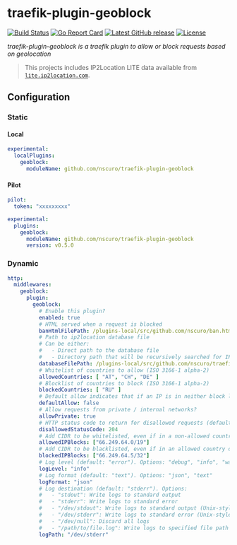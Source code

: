 # traefik-plugin-geoblock

[![Build Status](https://github.com/nscuro/traefik-plugin-geoblock/actions/workflows/ci.yml/badge.svg)](https://github.com/nscuro/traefik-plugin-geoblock/actions/workflows/ci.yml)
[![Go Report Card](https://goreportcard.com/badge/github.com/nscuro/traefik-plugin-geoblock)](https://goreportcard.com/report/github.com/nscuro/traefik-plugin-geoblock)
[![Latest GitHub release](https://img.shields.io/github/v/release/nscuro/traefik-plugin-geoblock?sort=semver)](https://github.com/nscuro/traefik-plugin-geoblock/releases/latest)
[![License](https://img.shields.io/badge/license-Apache%202.0-brightgreen.svg)](LICENSE)  

*traefik-plugin-geoblock is a traefik plugin to allow or block requests based on geolocation*

> This projects includes IP2Location LITE data available from [`lite.ip2location.com`](https://lite.ip2location.com/database/ip-country).

## Configuration

### Static

#### Local

```yaml
experimental:
  localPlugins:
    geoblock:
      moduleName: github.com/nscuro/traefik-plugin-geoblock
```

#### Pilot

```yaml
pilot:
  token: "xxxxxxxxx"

experimental:
  plugins:
    geoblock:
      moduleName: github.com/nscuro/traefik-plugin-geoblock
      version: v0.5.0
```

### Dynamic

```yaml
http:
  middlewares:
    geoblock:
      plugin:
        geoblock:
          # Enable this plugin?
          enabled: true
          # HTML served when a request is blocked
          banHtmlFilePath: /plugins-local/src/github.com/nscuro/ban.html
          # Path to ip2location database file
          # Can be either:
          #   - Direct path to the database file
          #   - Directory path that will be recursively searched for IP2LOCATION-LITE-DB1.IPV6.BIN (use /plugins-storage/sources if you have traefik pull the plugin from github)
          databaseFilePath: /plugins-local/src/github.com/nscuro/traefik-plugin-geoblock/IP2LOCATION-LITE-DB1.IPV6.BIN
          # Whitelist of countries to allow (ISO 3166-1 alpha-2)
          allowedCountries: [ "AT", "CH", "DE" ]
          # Blocklist of countries to block (ISO 3166-1 alpha-2)
          blockedCountries: [ "RU" ]
          # Default allow indicates that if an IP is in neither block list nor allow lists, it should be allowed.
          defaultAllow: false
          # Allow requests from private / internal networks?
          allowPrivate: true
          # HTTP status code to return for disallowed requests (default: 403)
          disallowedStatusCode: 204
          # Add CIDR to be whitelisted, even if in a non-allowed country
          allowedIPBlocks: ["66.249.64.0/19"]
          # Add CIDR to be blacklisted, even if in an allowed country or IP block
          blockedIPBlocks: ["66.249.64.5/32"]
          # Log level (default: "error"). Options: "debug", "info", "warn", "error"
          logLevel: "info"
          # Log format (default: "text"). Options: "json", "text"
          logFormat: "json"
          # Log destination (default: "stderr"). Options:
          #   - "stdout": Write logs to standard output
          #   - "stderr": Write logs to standard error
          #   - "/dev/stdout": Write logs to standard output (Unix-style path)
          #   - "/dev/stderr": Write logs to standard error (Unix-style path)
          #   - "/dev/null": Discard all logs
          #   - "/path/to/file.log": Write logs to specified file path
          logPath: "/dev/stderr"
```
